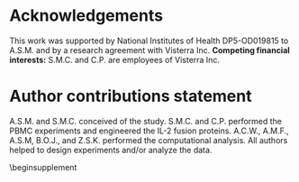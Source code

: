 # Acknowledgements

This work was supported by National Institutes of Health DP5-OD019815 to A.S.M. and by a research agreement with Visterra Inc. **Competing financial interests:** S.M.C. and C.P. are employees of Visterra Inc.

# Author contributions statement

A.S.M. and S.M.C. conceived of the study. S.M.C. and C.P. performed the PBMC experiments and engineered the IL-2 fusion proteins. A.C.W., A.M.F., A.S.M, B.O.J., and Z.S.K. performed the computational analysis. All authors helped to design experiments and/or analyze the data.

\beginsupplement
